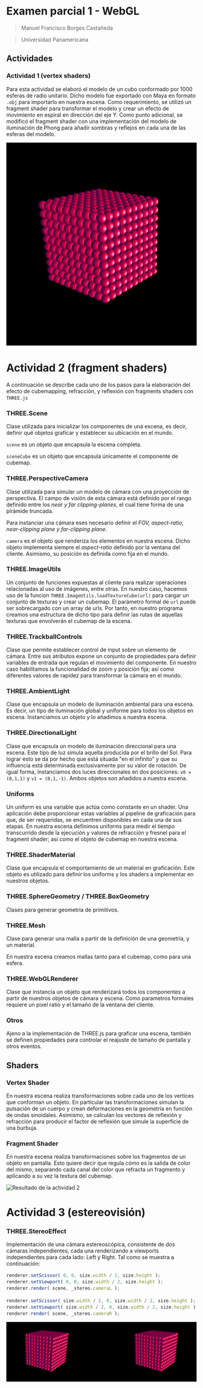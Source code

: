 # Examen parcial 1 - WebGL

> Manuel Francisco Borges Castañeda

> Universidad Panamericana


## Actividades

### Actividad 1 (vertex shaders)

Para esta actividad se elaboró el modelo de un cubo conformado por 1000 esferas de radio unitario. Dicho modelo fue exportado con Maya en formato ```.obj``` para importarlo en nuestra escena. Como requerimiento, se utilizó un fragment shader para transformar el modelo y crear un efecto de movimiento en espiral en dirección del eje Y. Como punto adicional, se modificó el fragment shader con una implementación del modelo de iluminación de Phong para añadir sombras y reflejos en cada una de las esferas del modelo.

![Resultado de la actividad 1. Un cubo formado con esferas unitarias, y procesado con vertex y fragment shaders](/assets/01a.png)

# Actividad 2 (fragment shaders)

A continuación se describe cada uno de los pasos para la elaboración del efecto de cubemapping, refracción, y reflexión con fragments shaders con ```THREE.js```

### THREE.Scene
Clase utilizada para inicializar los componentes de una escena, es decir, definir qué objetos graficar y establecer su ubicación en el mundo.

```scene``` es un objeto que encapsula la escena completa.

```sceneCube``` es un objeto que encapsula únicamente el componente de cubemap.

### THREE.PerspectiveCamera
Clase utilizada para simular un modelo de cámara con una proyección de perspectiva. El campo de visión de esta cámara está definido por el rango definido entre los *near y far clipping-planes*, el cual tiene forma de una pirámide truncada.
 
 Para instanciar una cámara eses necesario definir el *FOV, aspect-ratio, near-clipping plane y far-clipping plane*.

```camera``` es el objeto que renderiza los elementos en nuestra escena. Dicho objeto implementa siempre el *aspect-ratio* definido por la ventana del cliente. Asimismo, su posición es definida como fija en el mundo.

### THREE.ImageUtils

Un conjunto de funciones expuestas al cliente para realizar operaciones relacionadas al uso de imágenes, entre otras. En nuestro caso, hacemos uso de la funcion ```THREE.ImageUtils.loadTextureCube(url)``` para cargar un conjunto de texturas y crear un cubemap. El parámetro formal de ```url``` puede ser sobrecargado con un array de urls. Por tanto, en nuestro programa creamos una estructura de dicho tipo para definir las rutas de aquellas texturas que envolverán el cubemap de la escena.

### THREE.TrackballControls

Clase que permite establecer control de input sobre un elemento de cámara. Entre sus atributos expone un conjunto de propiedades para definir variables de entrada que regulan el movimiento del componente. En nuestro caso habilitamos la funcionalidad de zoom y posición fija; así como diferentes valores de rapidez para transformar la cámara en el mundo.

### THREE.AmbientLight

Clase que encapsula un modelo de iluminación ambiental para una escena. Es decir, un tipo de iluminación global y uniforme para todos los objetos en escena. Instanciamos un objeto y lo añadimos a nuestra escena.

### THREE.DirectionalLight

Clase que encapsula un modelo de iluminación direccional para una escena. Este tipo de luz simula aquella producida por el brillo del Sol. Para lograr esto se da por hecho que está situada "en el infinito" y que su influencia está determinada exclusivamente por su valor de rotación. De igual forma, instanciamos dos luces direccionales en dos posiciones: ```v0 = (0,1,1)``` y ```v1 = (0,1,-1)```. Ambos objetos son añadidos a nuestra escena.

### Uniforms

Un uniform es una variable que actúa como constante en un shader. Una aplicación debe proporcionar estas variables al pipeline de graficación para que, de ser requeridas, se encuentren disponibles en cada una de sus etapas. En nuestra escena definimos uniforms para medir el tiempo transcurrido desde la ejecución y valores de refracción y fresnel para el fragment shader; así como el objeto de cubemap en nuestra escena.

### THREE.ShaderMaterial
Clase que encapsula el comportamiento de un material en graficación. Este objeto es utilizado para definir los uniforms y los shaders a implementar en nuestros objetos.

### THREE.SphereGeometry / THREE.BoxGeometry
Clases para generar geometría de primitivos.

### THREE.Mesh
Clase para generar una malla a partir de la definición de una geometría, y un material.

En nuestra escena creamos mallas tanto para el cubemap, como para una esfera.

### THREE.WebGLRenderer
Clase que instancia un objeto que renderizará todos los componentes a partir de nuestros objetos de cámara y escena. Como parametros formales requiere un pixel ratio y el tamaño de la ventana del cliente.


### Otros
Ajeno a la implementación de THREE.js para graficar una escena, también se definen propiedades para controlar el reajuste de tamaño de pantalla y otros eventos.

## Shaders

### Vertex Shader

En nuestra escena realiza transformaciones sobre cada uno de los vertices que conforman un objeto. En particular las transformaciones simulan la pulsación de un cuerpo y crean deformaciones en la geometría en función de ondas sinoidales. Asimismo, se calculan los vectores de reflexión y refracción para producir el factor de reflexión que simule la superficie de una burbuja.

### Fragment Shader

En nuestra escena realiza transformaciones sobre los fragmentos de un objeto en pantalla. Esto quiere decir que regula cómo es la salida de color del mismo, separando cada canal del color que refracta un fragmento y aplicando a su vez la textura del cubemap.

![Resultado de la actividad 2](/assets/02a.png)


# Actividad 3 (estereovisión)


### THREE.StereoEffect

Implementación de una cámara estereoscópica, consistente de dos cámaras independientes, cada una renderizando a viewports independientes para cada lado: Left y Right. Tal como se muestra a continuación:

```javascript
renderer.setScissor( 0, 0, size.width / 2, size.height );
renderer.setViewport( 0, 0, size.width / 2, size.height );
renderer.render( scene, _stereo.cameraL );

renderer.setScissor( size.width / 2, 0, size.width / 2, size.height );
renderer.setViewport( size.width / 2, 0, size.width / 2, size.height );
renderer.render( scene, _stereo.cameraR );
```

![Resultado de la actividad 3. Un cubo formado con esferas unitarias, y procesado con vertex y fragment shaders visualizado con un efecto de estereoscopía](/assets/03a.png)